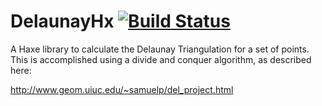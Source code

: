 DelaunayHx [![Build Status](https://travis-ci.org/Nycto/DelaunayHx.svg?branch=master)](https://travis-ci.org/Nycto/DelaunayHx)
==========

A Haxe library to calculate the Delaunay Triangulation for a set of points. This
is accomplished using a divide and conquer algorithm, as described here:

http://www.geom.uiuc.edu/~samuelp/del_project.html

